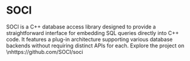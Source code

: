 # SOCI
SOCI is a C++ database access library designed to provide a straightforward interface for embedding SQL queries directly into C++ code. It features a plug-in architecture supporting various database backends without requiring distinct APIs for each. Explore the project on \nhttps://github.com/SOCI/soci
